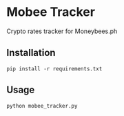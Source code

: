 Mobee Tracker
=============


Crypto rates tracker for Moneybees.ph


## Installation

```
pip install -r requirements.txt
```

## Usage

```
python mobee_tracker.py
```
